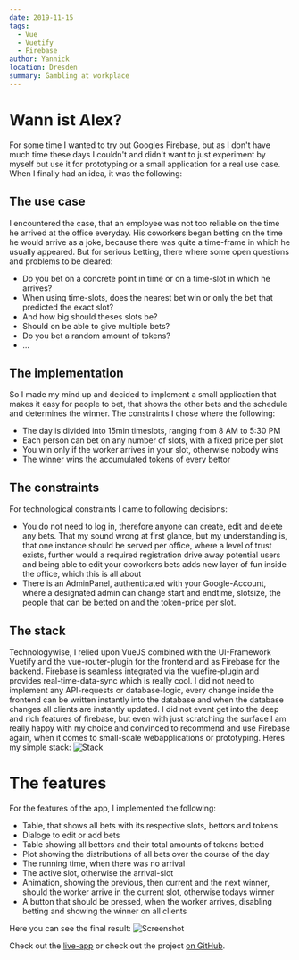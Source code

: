 ```yaml
---
date: 2019-11-15
tags: 
  - Vue
  - Vuetify
  - Firebase
author: Yannick
location: Dresden
summary: Gambling at workplace
---
```


# Wann ist Alex?

For some time I wanted to try out Googles Firebase, but as I don't have much time these days I couldn't and didn't want to just experiment by myself but use it for prototyping or a small application for a real use case. When I finally had an idea, it was the following:
 
## The use case

I encountered the case, that an employee was not too reliable on the time he arrived at the office everyday. His coworkers began betting on the time he would arrive as a joke, because there was quite a time-frame in which he usually appeared. But for serious betting, there where some open questions and problems to be cleared:
- Do you bet on a concrete point in time or on a time-slot in which he arrives?
- When using time-slots, does the nearest bet win or only the bet that predicted the exact slot?
- And how big should theses slots be?
- Should on be able to give multiple bets?
- Do you bet a random amount of tokens?
- ...

## The implementation

So I made my mind up and decided to implement a small application that makes it easy for people to bet, that shows the other bets and the schedule and determines the winner. The constraints I chose where the following:
- The day is divided into 15min timeslots, ranging from 8 AM to 5:30 PM
- Each person can bet on any number of slots, with a fixed price per slot
- You win only if the worker arrives in your slot, otherwise nobody wins
- The winner wins the accumulated tokens of every bettor

## The constraints

For technological constraints I came to following decisions:
- You do not need to log in, therefore anyone can create, edit and delete any bets. That my sound wrong at first glance,
but my understanding is, that one instance should be served per office, where a level of trust exists, further would a required registration drive away potential users and being able to edit your coworkers bets adds new layer of fun inside the office, which this is all about
- There is an AdminPanel, authenticated with your Google-Account, where a designated admin can change start and endtime, slotsize, the people that can be betted on and the token-price per slot.

## The stack

Technologywise, I relied upon VueJS combined with the UI-Framework Vuetify and the vue-router-plugin for the frontend and as Firebase for the backend. Firebase is seamless integrated via the vuefire-plugin and provides real-time-data-sync which is really cool. I did not need to implement any API-requests or database-logic, every change inside the frontend can be written instantly into the database and when the database changes all clients are instantly updated. I did not event get into the deep and rich features of firebase, but even with just scratching the surface I am really happy with my choice and convinced to recommend and use Firebase again, when it comes to small-scale webapplications or prototyping. Heres my simple stack:
![Stack](/static/postimg/wannistalexdiagram.jpg)

# The features

For the features of the app, I implemented the following:
- Table, that shows all bets with its respective slots, bettors and tokens
- Dialoge to edit or add bets
- Table showing all bettors and their total amounts of tokens betted
- Plot showing the distributions of all bets over the course of the day
- The running time, when there was no arrival
- The active slot, otherwise the arrival-slot
- Animation, showing the previous, then current and the next winner, should the worker arrive in the current slot, otherwise todays winner
- A button that should be pressed, when the worker arrives, disabling betting and showing the winner on all clients

Here you can see the final result:
![Screenshot](https://user-images.githubusercontent.com/33640025/86590794-94bf9200-bf90-11ea-8a89-f9f00c7f7e5b.png)

Check out the [live-app](https://wannistalex.yannickspoerl.de) or check out the project [on GitHub](https://github.com/YannickSpoerl/wannistalex).
